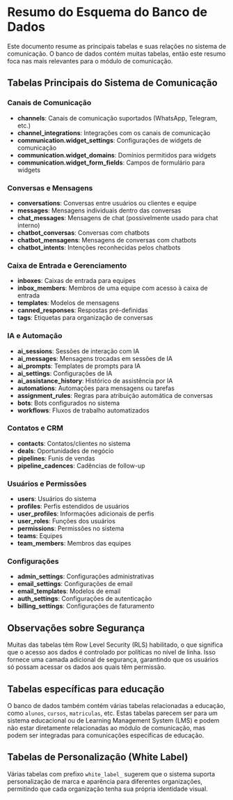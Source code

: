 # Resumo do Esquema do Banco de Dados

Este documento resume as principais tabelas e suas relações no sistema de comunicação. O banco de dados contém muitas tabelas, então este resumo foca nas mais relevantes para o módulo de comunicação.

## Tabelas Principais do Sistema de Comunicação

### Canais de Comunicação
- **channels**: Canais de comunicação suportados (WhatsApp, Telegram, etc.)
- **channel_integrations**: Integrações com os canais de comunicação
- **communication.widget_settings**: Configurações de widgets de comunicação
- **communication.widget_domains**: Domínios permitidos para widgets
- **communication.widget_form_fields**: Campos de formulário para widgets

### Conversas e Mensagens
- **conversations**: Conversas entre usuários ou clientes e equipe
- **messages**: Mensagens individuais dentro das conversas
- **chat_messages**: Mensagens de chat (possivelmente usado para chat interno)
- **chatbot_conversas**: Conversas com chatbots
- **chatbot_mensagens**: Mensagens de conversas com chatbots
- **chatbot_intents**: Intenções reconhecidas pelos chatbots

### Caixa de Entrada e Gerenciamento
- **inboxes**: Caixas de entrada para equipes
- **inbox_members**: Membros de uma equipe com acesso à caixa de entrada
- **templates**: Modelos de mensagens
- **canned_responses**: Respostas pré-definidas
- **tags**: Etiquetas para organização de conversas

### IA e Automação
- **ai_sessions**: Sessões de interação com IA
- **ai_messages**: Mensagens trocadas em sessões de IA
- **ai_prompts**: Templates de prompts para IA
- **ai_settings**: Configurações de IA
- **ai_assistance_history**: Histórico de assistência por IA
- **automations**: Automações para mensagens ou tarefas
- **assignment_rules**: Regras para atribuição automática de conversas
- **bots**: Bots configurados no sistema
- **workflows**: Fluxos de trabalho automatizados

### Contatos e CRM
- **contacts**: Contatos/clientes no sistema
- **deals**: Oportunidades de negócio
- **pipelines**: Funis de vendas
- **pipeline_cadences**: Cadências de follow-up

### Usuários e Permissões
- **users**: Usuários do sistema
- **profiles**: Perfis estendidos de usuários
- **user_profiles**: Informações adicionais de perfis
- **user_roles**: Funções dos usuários
- **permissions**: Permissões no sistema
- **teams**: Equipes
- **team_members**: Membros das equipes

### Configurações
- **admin_settings**: Configurações administrativas
- **email_settings**: Configurações de email
- **email_templates**: Modelos de email
- **auth_settings**: Configurações de autenticação
- **billing_settings**: Configurações de faturamento

## Observações sobre Segurança

Muitas das tabelas têm Row Level Security (RLS) habilitado, o que significa que o acesso aos dados é controlado por políticas no nível de linha. Isso fornece uma camada adicional de segurança, garantindo que os usuários só possam acessar os dados aos quais têm permissão.

## Tabelas específicas para educação

O banco de dados também contém várias tabelas relacionadas a educação, como `alunos`, `cursos`, `matriculas`, etc. Estas tabelas parecem ser para um sistema educacional ou de Learning Management System (LMS) e podem não estar diretamente relacionadas ao módulo de comunicação, mas podem ser integradas para comunicações específicas de educação.

## Tabelas de Personalização (White Label)

Várias tabelas com prefixo `white_label_` sugerem que o sistema suporta personalização de marca e aparência para diferentes organizações, permitindo que cada organização tenha sua própria identidade visual. 